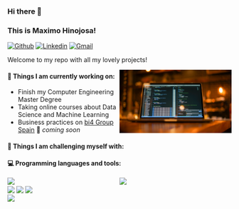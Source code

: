 ### Hi there 👋 
### This is Maximo Hinojosa!

[![Github](https://img.shields.io/badge/-Github-000?style=flat&logo=Github&logoColor=white)](https://github.com/mhinojosa24)
[![Linkedin](https://img.shields.io/badge/-LinkedIn-blue?style=flat&logo=Linkedin&logoColor=white)](https://www.linkedin.com/in/maximohinojosa/)
[![Gmail](https://img.shields.io/badge/-Gmail-c14438?style=flat&logo=Gmail&logoColor=white)](mailto:maximohinojosa13@gmail.com)

Welcome to my repo with all my lovely projects! 

<img align="right" alt="img" src="https://github.com/mhinojosa24/mhinojosa24.github.io/blob/main/aestheticCode.jpg" width="50%" height="auto" />


#### 🌱 Things I am currently working on: 
- Finish my Computer Engineering Master Degree  
- Taking online courses about Data Science and Machine Learning 
- Business practices on [bi4 Group Spain](https://github.com/bi4group) 🚀 *coming soon*

#### :muscle: Things I am challenging myself with:


#### :computer: Programming languages and tools: 
<p>
	<img width="50%" align="right" src="https://github-readme-stats.vercel.app/api?username=mhinojosa24&show_icons=true&hide_border=true" />

<code><img width="10%" src="https://www.vectorlogo.zone/logos/python/python-ar21.svg"></code>
<br />
<code><img width="10%" src="https://www.vectorlogo.zone/logos/pocoo_flask/pocoo_flask-ar21.svg"></code>
<code><img width="10%" src="https://www.vectorlogo.zone/logos/mysql/mysql-ar21.svg"></code>
<code><img width="10%" src="https://www.vectorlogo.zone/logos/mongodb/mongodb-ar21.svg"></code>
<br />
<code><img width="10%" src="https://www.vectorlogo.zone/logos/git-scm/git-scm-ar21.svg"></code>
</p>
